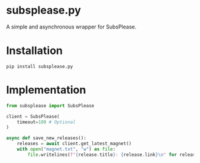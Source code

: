 # subsplease.py 
A simple and asynchronous wrapper for SubsPlease.

# Installation
```
pip install subsplease.py
```

# Implementation
```python
from subsplease import SubsPlease

client = SubsPlease(
    timeout=100 # Optional
)

async def save_new_releases():
    releases = await client.get_latest_magnet()
    with open("magnet.txt", "w") as file:
        file.writelines(f"{release.title}: {release.link}\n" for release in releases)
```

